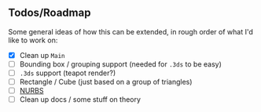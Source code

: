 ## Todos/Roadmap

Some general ideas of how this can be extended, in rough order of what I'd like to work on:

- [x] Clean up `Main`
- [ ] Bounding box / grouping support (needed for `.3ds` to be easy)
- [ ] `.3ds` support (teapot render?)
- [ ] Rectangle / Cube (just based on a group of triangles)
- [ ] [NURBS](https://en.wikipedia.org/wiki/Non-uniform_rational_B-spline)
- [ ] Clean up docs / some stuff on theory
